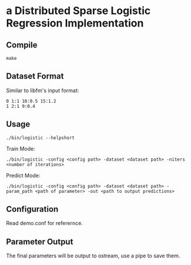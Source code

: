 a Distributed Sparse Logistic Regression Implementation
========================================================
Compile
--------

    make

Dataset Format
----------------
Similar to libfm's input format:

    0 1:1 10:0.5 15:1.2
    1 2:1 9:0.4

Usage
------
    ./bin/logistic --helpshort

Train Mode:

    ./bin/logistic -config <config path> -dataset <dataset path> -niters <number of iterations>

Predict Mode:

    ./bin/logistic -config <config path> -dataset <dataset path> -param_path <path of parameter> -out <path to output predictions>

Configuration
---------------
Read demo.conf for referernce.

Parameter Output
------------------
The final parameters will be output to ostream, use a pipe to save them.
